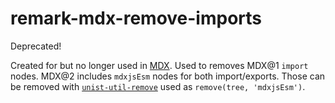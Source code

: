 # remark-mdx-remove-imports

Deprecated!

Created for but no longer used in [MDX](https://mdxjs.com).
Used to removes MDX@1 `import` nodes.
MDX@2 includes `mdxjsEsm` nodes for both import/exports.
Those can be removed with
[`unist-util-remove`](https://github.com/syntax-tree/unist-util-remove)
used as `remove(tree, 'mdxjsEsm')`.
